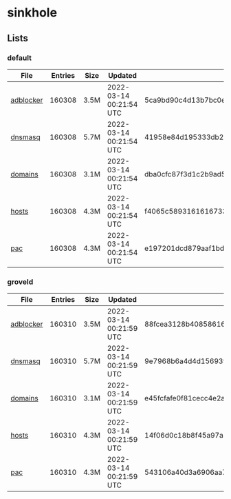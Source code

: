 # sinkhole

## Lists

### default

|File|Entries|Size|Updated|Hash|
|-|-|-|-|-|
|[adblocker](https://raw.githubusercontent.com/groveld/sinkhole/lists/default/adblocker.txt)|160308|3.5M|2022-03-14 00:21:54 UTC|5ca9bd90c4d13b7bc0e0b65fcf46dff4516810f2ce91dde12cbb96aed6c7d2a8|
|[dnsmasq](https://raw.githubusercontent.com/groveld/sinkhole/lists/default/dnsmasq.txt)|160308|5.7M|2022-03-14 00:21:54 UTC|41958e84d195333db2139fe4a9462dde3e1fec0fffb326051f4298420ae901ec|
|[domains](https://raw.githubusercontent.com/groveld/sinkhole/lists/default/domains.txt)|160308|3.1M|2022-03-14 00:21:54 UTC|dba0cfc87f3d1c2b9ad5f1b929b59ffc642aab463ab1408265cbb7a87c4c2168|
|[hosts](https://raw.githubusercontent.com/groveld/sinkhole/lists/default/hosts.txt)|160308|4.3M|2022-03-14 00:21:54 UTC|f4065c58931616167332ab4b6b142ac8d82f2844080fe5c22770fda0b3832b92|
|[pac](https://raw.githubusercontent.com/groveld/sinkhole/lists/default/pac.txt)|160308|4.3M|2022-03-14 00:21:54 UTC|e197201dcd879aaf1bdc3306869c8e903e00fd3362ee516b01cde8f6a53ec753|

### groveld

|File|Entries|Size|Updated|Hash|
|-|-|-|-|-|
|[adblocker](https://raw.githubusercontent.com/groveld/sinkhole/lists/groveld/adblocker.txt)|160310|3.5M|2022-03-14 00:21:59 UTC|88fcea3128b408586166f049d96d8f202636aec69506c5ac5c1ce19384f4ec5c|
|[dnsmasq](https://raw.githubusercontent.com/groveld/sinkhole/lists/groveld/dnsmasq.txt)|160310|5.7M|2022-03-14 00:21:59 UTC|9e7968b6a4d4d156939d11607bb2b260c9d5eb1b7a36b574c090421bf9224af0|
|[domains](https://raw.githubusercontent.com/groveld/sinkhole/lists/groveld/domains.txt)|160310|3.1M|2022-03-14 00:21:59 UTC|e45fcfafe0f81cecc4e2a3c1493775d6f4e4bed4e018c73745b91637fdf11897|
|[hosts](https://raw.githubusercontent.com/groveld/sinkhole/lists/groveld/hosts.txt)|160310|4.3M|2022-03-14 00:21:59 UTC|14f06d0c18b8f45a97a55589edbf6c02d4887dc6a03c51bddd488fa247e4612a|
|[pac](https://raw.githubusercontent.com/groveld/sinkhole/lists/groveld/pac.txt)|160310|4.3M|2022-03-14 00:21:59 UTC|543106a40d3a6906aa7166a24cf2ed595874b4f14e6c9d4c44d7d4e5f03a0fc5|
